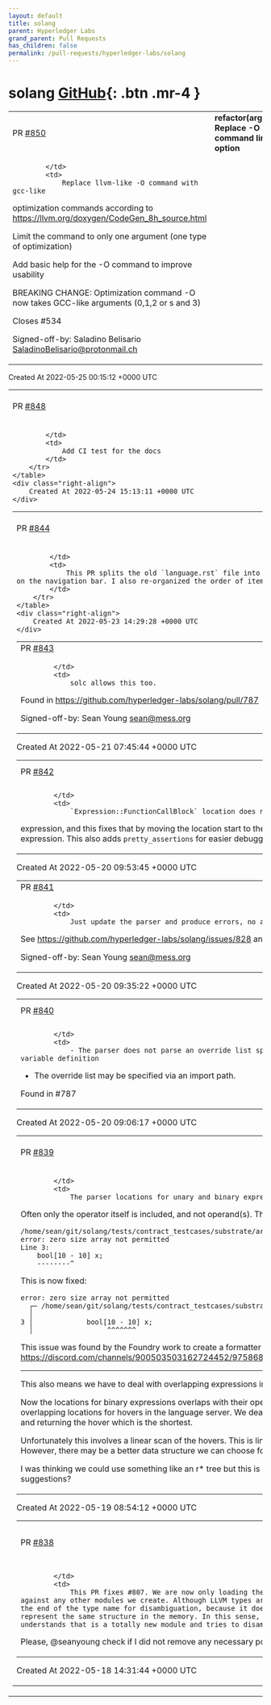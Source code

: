 ```yaml
---
layout: default
title: solang
parent: Hyperledger Labs
grand_parent: Pull Requests
has_children: false
permalink: /pull-requests/hyperledger-labs/solang
---
```


# solang <span class="fs-3 right-align">[GitHub](https://github.com/hyperledger-labs/solang){: .btn .mr-4 }</span>


<div>
    <table>
        <tr>
            <td>
                PR <a href="https://github.com/hyperledger-labs/solang/pull/850" class=".btn">#850</a>
            </td>
            <td>
                <b>
                    refactor(arguments): Replace -O command line option
                </b>
            </td>
        </tr>
        <tr>
            <td>
                
            </td>
            <td>
                Replace llvm-like -O command with gcc-like
optimization
commands
according
to
https://llvm.org/doxygen/CodeGen_8h_source.html

Limit the command
to
only one argument
(one type of optimization)

Add basic help for the
-O
command to improve usability

BREAKING CHANGE: Optimization command -O now takes GCC-like arguments
(0,1,2 or s and 3)

Closes #534

Signed-off-by: Saladino Belisario <SaladinoBelisario@protonmail.ch>
            </td>
        </tr>
    </table>
    <div class="right-align">
        Created At 2022-05-25 00:15:12 +0000 UTC
    </div>
</div>

<div>
    <table>
        <tr>
            <td>
                PR <a href="https://github.com/hyperledger-labs/solang/pull/848" class=".btn">#848</a>
            </td>
            <td>
                <b>
                    Ensure the documentation can be built
                </b>
            </td>
        </tr>
        <tr>
            <td>
                
            </td>
            <td>
                Add CI test for the docs
            </td>
        </tr>
    </table>
    <div class="right-align">
        Created At 2022-05-24 15:13:11 +0000 UTC
    </div>
</div>

<div>
    <table>
        <tr>
            <td>
                PR <a href="https://github.com/hyperledger-labs/solang/pull/844" class=".btn">#844</a>
            </td>
            <td>
                <b>
                    Refactor Solang docs
                </b>
            </td>
        </tr>
        <tr>
            <td>
                
            </td>
            <td>
                This PR splits the old `language.rst` file into multiple files so that the user can see the sections on the navigation bar. I also re-organized the order of items in the bar.
            </td>
        </tr>
    </table>
    <div class="right-align">
        Created At 2022-05-23 14:29:28 +0000 UTC
    </div>
</div>

<div>
    <table>
        <tr>
            <td>
                PR <a href="https://github.com/hyperledger-labs/solang/pull/843" class=".btn">#843</a>
            </td>
            <td>
                <b>
                    Allow types to be called error
                </b>
            </td>
        </tr>
        <tr>
            <td>
                
            </td>
            <td>
                solc allows this too.

Found in https://github.com/hyperledger-labs/solang/pull/787

Signed-off-by: Sean Young <sean@mess.org>
            </td>
        </tr>
    </table>
    <div class="right-align">
        Created At 2022-05-21 07:45:44 +0000 UTC
    </div>
</div>

<div>
    <table>
        <tr>
            <td>
                PR <a href="https://github.com/hyperledger-labs/solang/pull/842" class=".btn">#842</a>
            </td>
            <td>
                <b>
                    Fix parse location of FunctionCallBlock
                </b>
            </td>
        </tr>
        <tr>
            <td>
                
            </td>
            <td>
                `Expression::FunctionCallBlock` location does not surround entire
expression, and this fixes that by moving the location start to the
beggining of the expression. This also adds `pretty_assertions`
for easier debugging of dot files in tests
            </td>
        </tr>
    </table>
    <div class="right-align">
        Created At 2022-05-20 09:53:45 +0000 UTC
    </div>
</div>

<div>
    <table>
        <tr>
            <td>
                PR <a href="https://github.com/hyperledger-labs/solang/pull/841" class=".btn">#841</a>
            </td>
            <td>
                <b>
                    Parse assembly statement flags
                </b>
            </td>
        </tr>
        <tr>
            <td>
                
            </td>
            <td>
                Just update the parser and produce errors, no actual support yet.

See https://github.com/hyperledger-labs/solang/issues/828 and #787 

Signed-off-by: Sean Young <sean@mess.org>
            </td>
        </tr>
    </table>
    <div class="right-align">
        Created At 2022-05-20 09:35:22 +0000 UTC
    </div>
</div>

<div>
    <table>
        <tr>
            <td>
                PR <a href="https://github.com/hyperledger-labs/solang/pull/840" class=".btn">#840</a>
            </td>
            <td>
                <b>
                    Parse override(list) syntax on variable definition
                </b>
            </td>
        </tr>
        <tr>
            <td>
                
            </td>
            <td>
                - The parser does not parse an override list specified on a variable definition
- The override list may be specified via an import path.

Found in #787 
            </td>
        </tr>
    </table>
    <div class="right-align">
        Created At 2022-05-20 09:06:17 +0000 UTC
    </div>
</div>

<div>
    <table>
        <tr>
            <td>
                PR <a href="https://github.com/hyperledger-labs/solang/pull/839" class=".btn">#839</a>
            </td>
            <td>
                <b>
                    Fix parser locations of expressions
                </b>
            </td>
        </tr>
        <tr>
            <td>
                
            </td>
            <td>
                The parser locations for unary and binary expression are inconsistent.
Often only the operator itself is included, and not operand(s). This is
causes incorrect diagnostics.
```
/home/sean/git/solang/tests/contract_testcases/substrate/arrays/array_dimensions.sol:3:21-22: error: zero size array not permitted
Line 3:
	bool[10 - 10] x;
	--------^
```
This is now fixed:
```
error: zero size array not permitted
  ┌─ /home/sean/git/solang/tests/contract_testcases/substrate/arrays/array_dimensions.sol:3:18
  │
3 │             bool[10 - 10] x;
  │                  ^^^^^^^
```
This issue was found by the Foundry work to create a formatter based on
the solang-parser, see https://discord.com/channels/900503503162724452/975868842125455390/976527889166135357

---

This also means we have to deal with overlapping expressions in the language server
    
Now the locations for binary expressions overlaps with their operands. This means that we have overlapping locations for hovers in the language server. We deal with this by finding all matching hovers, and returning the hover which is the shortest.
    
Unfortunately this involves a linear scan of the hovers. This is linear scan of memory, so it should be fast. However, there may be a better data structure we can choose for this, should performance be an issue.

I was thinking we could use something like an r* tree but this is a bit heavy for our use-case. Any suggestions?
            </td>
        </tr>
    </table>
    <div class="right-align">
        Created At 2022-05-19 08:54:12 +0000 UTC
    </div>
</div>

<div>
    <table>
        <tr>
            <td>
                PR <a href="https://github.com/hyperledger-labs/solang/pull/838" class=".btn">#838</a>
            </td>
            <td>
                <b>
                    Load stdlib only once
                </b>
            </td>
        </tr>
        <tr>
            <td>
                
            </td>
            <td>
                This PR fixes #807. We are now only loading the stdlib module only once and linking it against any other modules we create. Although LLVM types are global, I believe LLVM adds a `.0` to the end of the type name for disambiguation, because it does not check if two types of equal names represent the same structure in the memory. In this sense, whenever we load stdlib again, LLVM understands that is a totally new module and tries to disambiguate type names.

Please, @seanyoung check if I did not remove any necessary pointer cast.
            </td>
        </tr>
    </table>
    <div class="right-align">
        Created At 2022-05-18 14:31:44 +0000 UTC
    </div>
</div>

